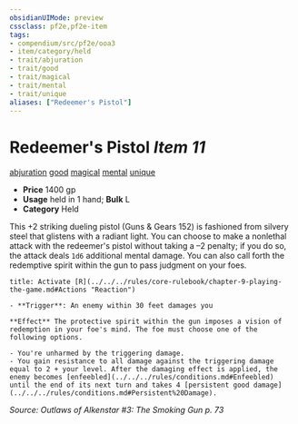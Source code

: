 ```yaml
---
obsidianUIMode: preview
cssclass: pf2e,pf2e-item
tags:
- compendium/src/pf2e/ooa3
- item/category/held
- trait/abjuration
- trait/good
- trait/magical
- trait/mental
- trait/unique
aliases: ["Redeemer's Pistol"]
---
```

# Redeemer's Pistol *Item 11*  
[abjuration](../../../rules/traits/abjuration.md)  [good](../../../rules/traits/good.md)  [magical](../../../rules/traits/magical.md)  [mental](../../../rules/traits/mental.md)  [unique](../../../rules/traits/unique.md)  

- **Price** 1400 gp
- **Usage** held in 1 hand; **Bulk** L
- **Category** Held

This +2 striking dueling pistol (Guns & Gears 152) is fashioned from silvery steel that glistens with a radiant light. You can choose to make a nonlethal attack with the redeemer's pistol without taking a –2 penalty; if you do so, the attack deals `1d6` additional mental damage. You can also call forth the redemptive spirit within the gun to pass judgment on your foes.

```ad-embed-ability
title: Activate [R](../../../rules/core-rulebook/chapter-9-playing-the-game.md#Actions "Reaction")

- **Trigger**: An enemy within 30 feet damages you

**Effect** The protective spirit within the gun imposes a vision of redemption in your foe's mind. The foe must choose one of the following options.

- You're unharmed by the triggering damage.
- You gain resistance to all damage against the triggering damage equal to 2 + your level. After the damaging effect is applied, the enemy becomes [enfeebled](../../../rules/conditions.md#Enfeebled) until the end of its next turn and takes 4 [persistent good damage](../../../rules/conditions.md#Persistent%20Damage).
```

*Source: Outlaws of Alkenstar #3: The Smoking Gun p. 73*
